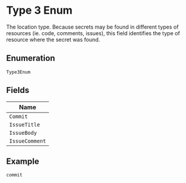 
# Type 3 Enum

The location type. Because secrets may be found in different types of resources (ie. code, comments, issues), this field identifies the type of resource where the secret was found.

## Enumeration

`Type3Enum`

## Fields

| Name |
|  --- |
| `Commit` |
| `IssueTitle` |
| `IssueBody` |
| `IssueComment` |

## Example

```
commit
```

